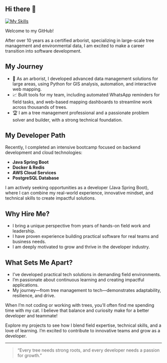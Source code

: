 ## Hi there 👋
[![My Skills](https://skillicons.dev/icons?i=java,python,html,css,js,aws,postgresql,opencv,netlify,docker,redis)](https://skillicons.dev)

<!--
**ckrickyh/ckrickyh** is a ✨ _special_ ✨ repository because its `README.md` (this file) appears on your GitHub profile.
-->

Welcome to my GitHub!

After over 10 years as a certified arborist, specializing in large-scale tree management and environmental data, I am excited to make a career transition into software development.

## My Journey

- 🌲 As an arborist, I developed advanced data management solutions for large areas, using Python for GIS analysis, automation, and interactive web mapping.
- 📈 Built tools for my team, including automated WhatsApp reminders for field tasks, and web-based mapping dashboards to streamline work across thousands of trees.
- 🏆 I am a tree management professional and a passionate problem solver and builder, with a strong technical foundation.

## My Developer Path

Recently, I completed an intensive bootcamp focused on backend development and cloud technologies:
- **Java Spring Boot**
- **Docker & Redis**
- **AWS Cloud Services**
- **PostgreSQL Database**

I am actively seeking opportunities as a developer (Java Spring Boot), where I can combine my real-world experience, innovative mindset, and technical skills to create impactful solutions.

## Why Hire Me?

- I bring a unique perspective from years of hands-on field work and leadership.
- I have proven experience building practical software for real teams and business needs.
- I am deeply motivated to grow and thrive in the developer industry.

## What Sets Me Apart?
- I’ve developed practical tech solutions in demanding field environments.
- I’m passionate about continuous learning and creating impactful applications.
- My journey—from tree management to tech—demonstrates adaptability, resilience, and drive.

When I’m not coding or working with trees, you’ll often find me spending time with my cat. I believe that balance and curiosity make for a better developer and teammate!

Explore my projects to see how I blend field expertise, technical skills, and a love of learning. I’m excited to contribute to innovative teams and grow as a developer.

---

> “Every tree needs strong roots, and every developer needs a passion for growth.”
